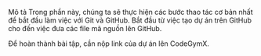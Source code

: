 Mô tả
Trong phần này, chúng ta sẽ thực hiện các bước thao tác cơ bản nhất để bắt đầu làm việc với Git và GitHub. Bắt đầu từ việc tạo dự án trên GitHub cho đến việc đưa các file mã nguồn lên GitHub.

Để hoàn thành bài tập, cần nộp link của dự án lên CodeGymX.